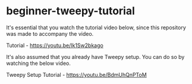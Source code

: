 # beginner-tweepy-tutorial
It's essential that you watch the tutorial video below, since this repository was made to accompany the video.

Tutorial - https://youtu.be/Ik1Sw2bkago

It's also assumed that you already have Tweepy setup. You can do so by watching the below video.

Tweepy Setup Tutorial - https://youtu.be/BdmUhQnPToM
